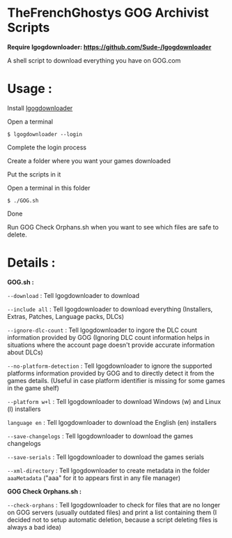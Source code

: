 # TheFrenchGhostys GOG Archivist Scripts

**Require lgogdownloader: https://github.com/Sude-/lgogdownloader**

A shell script to download everything you have on GOG.com

# Usage :

Install [lgogdownloader](https://github.com/Sude-/lgogdownloader)

Open a terminal

`$ lgogdownloader --login`

Complete the login process

Create a folder where you want your games downloaded

Put the scripts in it

Open a terminal in this folder

`$ ./GOG.sh`

Done


Run GOG Check Orphans.sh when you want to see which files are safe to delete.


# Details : 

**GOG.sh :**

`--download` : Tell lgogdownloader to download

`--include all` : Tell lgogdownloader to download everything (Installers, Extras, Patches, Language packs, DLCs)

`--ignore-dlc-count` : Tell lgogdownloader to ingore the DLC count information provided by GOG (Ignoring DLC count information helps in situations where the account page doesn't provide accurate information about DLCs)

`--no-platform-detection` : Tell lgogdownloader to ignore the supported platforms information provided by GOG and to directly detect it from the games details. (Useful in case platform identifier is missing for some games in the game shelf)

`--platform w+l` : Tell lgogdownloader to download Windows (w) and Linux (l) installers

`language en` : Tell lgogdownloader to download the English (en) installers

`--save-changelogs` : Tell lgogdownloader to download the games changelogs

`--save-serials` : Tell lgogdownloader to download the games serials

`--xml-directory` : Tell lgogdownloader to create metadata in the folder `aaaMetadata` ("aaa" for it to appears first in any file manager)



**GOG Check Orphans.sh :**

`--check-orphans` : Tell lgogdownloader to check for files that are no longer on GOG servers (usually outdated files) and print a list containing them (I decided not to setup automatic deletion, because a script deleting files is always a bad idea)

